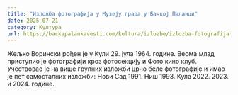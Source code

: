 ```yaml
---
title: "Изложба фотографија у Музеју града у Бачкој Паланци"
date: 2025-07-21
category: Култура
url: https://backapalankavesti.com/kultura/izlozbe/izlozba-fotografija-u-muzeju-grada-u-backoj-palanci/
---
```


Жељко Ворински рођен је у Кули 29. јула 1964. године. Веома млад приступио је фотографији кроз фотосекцију и Фото кино клуб. Учествовао је на више групних изложби црно беле фотографије и имао је пет самосталних изложби: Нови Сад 1991. Ниш 1993. Кула 2022. 2023. и 2024. године.

